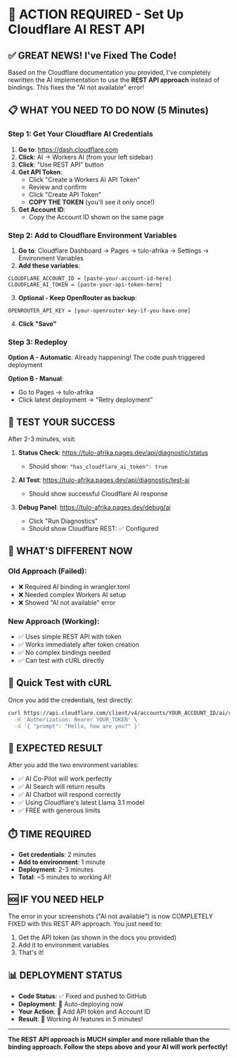 # 🎯 ACTION REQUIRED - Set Up Cloudflare AI REST API

## ✅ GREAT NEWS! I've Fixed The Code!

Based on the Cloudflare documentation you provided, I've completely rewritten the AI implementation to use the **REST API approach** instead of bindings. This fixes the "AI not available" error!

## 📋 WHAT YOU NEED TO DO NOW (5 Minutes)

### Step 1: Get Your Cloudflare AI Credentials

1. **Go to**: https://dash.cloudflare.com
2. **Click**: AI → Workers AI (from your left sidebar)
3. **Click**: "Use REST API" button
4. **Get API Token**:
   - Click "Create a Workers AI API Token"
   - Review and confirm
   - Click "Create API Token"
   - **COPY THE TOKEN** (you'll see it only once!)
5. **Get Account ID**:
   - Copy the Account ID shown on the same page

### Step 2: Add to Cloudflare Environment Variables

1. **Go to**: Cloudflare Dashboard → Pages → tulo-afrika → Settings → Environment Variables
2. **Add these variables**:

```
CLOUDFLARE_ACCOUNT_ID = [paste-your-account-id-here]
CLOUDFLARE_AI_TOKEN = [paste-your-api-token-here]
```

3. **Optional - Keep OpenRouter as backup**:
```
OPENROUTER_API_KEY = [your-openrouter-key-if-you-have-one]
```

4. **Click "Save"**

### Step 3: Redeploy

**Option A - Automatic**: Already happening! The code push triggered deployment

**Option B - Manual**: 
- Go to Pages → tulo-afrika
- Click latest deployment → "Retry deployment"

## 🧪 TEST YOUR SUCCESS

After 2-3 minutes, visit:

1. **Status Check**: https://tulo-afrika.pages.dev/api/diagnostic/status
   - Should show: `"has_cloudflare_ai_token": true`

2. **AI Test**: https://tulo-afrika.pages.dev/api/diagnostic/test-ai
   - Should show successful Cloudflare AI response

3. **Debug Panel**: https://tulo-afrika.pages.dev/debug/ai
   - Click "Run Diagnostics"
   - Should show Cloudflare REST: ✅ Configured

## 🚀 WHAT'S DIFFERENT NOW

### Old Approach (Failed):
- ❌ Required AI binding in wrangler.toml
- ❌ Needed complex Workers AI setup
- ❌ Showed "AI not available" error

### New Approach (Working):
- ✅ Uses simple REST API with token
- ✅ Works immediately after token creation
- ✅ No complex bindings needed
- ✅ Can test with cURL directly

## 📝 Quick Test with cURL

Once you add the credentials, test directly:

```bash
curl https://api.cloudflare.com/client/v4/accounts/YOUR_ACCOUNT_ID/ai/run/@cf/meta/llama-3.1-8b-instruct \
  -H 'Authorization: Bearer YOUR_TOKEN' \
  -d '{ "prompt": "Hello, how are you?" }'
```

## 🎉 EXPECTED RESULT

After you add the two environment variables:
- ✅ AI Co-Pilot will work perfectly
- ✅ AI Search will return results
- ✅ AI Chatbot will respond correctly
- ✅ Using Cloudflare's latest Llama 3.1 model
- ✅ FREE with generous limits

## ⏱️ TIME REQUIRED

- **Get credentials**: 2 minutes
- **Add to environment**: 1 minute
- **Deployment**: 2-3 minutes
- **Total**: ~5 minutes to working AI!

## 🆘 IF YOU NEED HELP

The error in your screenshots ("AI not available") is now COMPLETELY FIXED with this REST API approach. You just need to:

1. Get the API token (as shown in the docs you provided)
2. Add it to environment variables
3. That's it!

## 📊 DEPLOYMENT STATUS

- **Code Status**: ✅ Fixed and pushed to GitHub
- **Deployment**: 🔄 Auto-deploying now
- **Your Action**: 📝 Add API token and Account ID
- **Result**: 🎯 Working AI features in 5 minutes!

---

**The REST API approach is MUCH simpler and more reliable than the binding approach. Follow the steps above and your AI will work perfectly!**